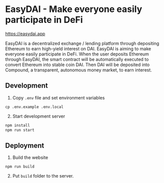 # EasyDAI - Make everyone easily participate in DeFi

https://easydai.app

EasyDAI is a decentralized exchange / lending platform through depositing Ethereum to earn high-yield interest on DAI. EasyDAI is aiming to make everyone easily participate in DeFi. When the user deposits Ethereum through EasyDAI, the smart contract will be automatically executed to convert Ethereum into stable coin DAI. Then DAI will be deposited into Compound, a transparent, autonomous money market, to earn interest.

## Development

1. Copy `.env` file and set environment variables

```
cp .env.example .env.local
```

2. Start development server

```bash
npm install
npm run start
```

## Deployment

1. Build the website

```
npm run build
```

2. Put `build` folder to the server.
